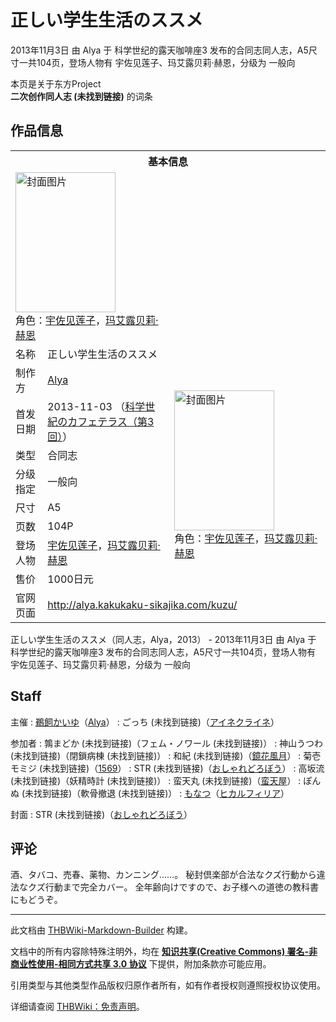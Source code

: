 # 正しい学生生活のススメ

<!-- source html: G:\repos\THBWiki-Markdown-Builder\THBWikiMarkdown\Temp\main\4\40\ns0%3A%E6%AD%A3%E3%81%97%E3%81%84%E5%AD%A6%E7%94%9F%E7%94%9F%E6%B4%BB%E3%81%AE%E3%82%B9%E3%82%B9%E3%83%A1.html -->

2013年11月3日 由 Alya 于 科学世纪的露天咖啡座3 发布的合同志同人志，A5尺寸一共104页，登场人物有 宇佐见莲子、玛艾露贝莉·赫恩，分级为 一般向

本页是关于东方Project  
 **二次创作同人志 (未找到链接)** 的词条
## 作品信息

<table><tbody><tr><th colspan="3">基本信息</th></tr><tr><td class="cover-artwork-mobile" colspan="2"><a href="./文件-正しい学生生活のススメ封面.jpg.md" class="image" title="封面图片"><img alt="封面图片" src="https://upload.thwiki.cc/thumb/6/69/%E6%AD%A3%E3%81%97%E3%81%84%E5%AD%A6%E7%94%9F%E7%94%9F%E6%B4%BB%E3%81%AE%E3%82%B9%E3%82%B9%E3%83%A1%E5%B0%81%E9%9D%A2.jpg/160px-%E6%AD%A3%E3%81%97%E3%81%84%E5%AD%A6%E7%94%9F%E7%94%9F%E6%B4%BB%E3%81%AE%E3%82%B9%E3%82%B9%E3%83%A1%E5%B0%81%E9%9D%A2.jpg" decoding="async" loading="lazy" width="160" height="224" srcset="https://upload.thwiki.cc/thumb/6/69/%E6%AD%A3%E3%81%97%E3%81%84%E5%AD%A6%E7%94%9F%E7%94%9F%E6%B4%BB%E3%81%AE%E3%82%B9%E3%82%B9%E3%83%A1%E5%B0%81%E9%9D%A2.jpg/240px-%E6%AD%A3%E3%81%97%E3%81%84%E5%AD%A6%E7%94%9F%E7%94%9F%E6%B4%BB%E3%81%AE%E3%82%B9%E3%82%B9%E3%83%A1%E5%B0%81%E9%9D%A2.jpg 1.5x, https://upload.thwiki.cc/thumb/6/69/%E6%AD%A3%E3%81%97%E3%81%84%E5%AD%A6%E7%94%9F%E7%94%9F%E6%B4%BB%E3%81%AE%E3%82%B9%E3%82%B9%E3%83%A1%E5%B0%81%E9%9D%A2.jpg/319px-%E6%AD%A3%E3%81%97%E3%81%84%E5%AD%A6%E7%94%9F%E7%94%9F%E6%B4%BB%E3%81%AE%E3%82%B9%E3%82%B9%E3%83%A1%E5%B0%81%E9%9D%A2.jpg 2x" data-file-width="637" data-file-height="893"></a><div class="cover-char">角色：<a href="./宇佐见莲子.md" title="宇佐见莲子">宇佐见莲子</a>，<a href="./玛艾露贝莉·赫恩.md" title="玛艾露贝莉·赫恩">玛艾露贝莉·赫恩</a></div></td>
</tr><tr><td class="label">名称</td><td colspan="2"> 正しい学生生活のススメ </td></tr><tr><td class="label">制作方</td><td><a href="./Alya.md" title="Alya">Alya</a></td><td class="cover-artwork" rowspan="8" style="min-width:224px;"><a href="./文件-正しい学生生活のススメ封面.jpg.md" class="image" title="封面图片"><img alt="封面图片" src="https://upload.thwiki.cc/thumb/6/69/%E6%AD%A3%E3%81%97%E3%81%84%E5%AD%A6%E7%94%9F%E7%94%9F%E6%B4%BB%E3%81%AE%E3%82%B9%E3%82%B9%E3%83%A1%E5%B0%81%E9%9D%A2.jpg/160px-%E6%AD%A3%E3%81%97%E3%81%84%E5%AD%A6%E7%94%9F%E7%94%9F%E6%B4%BB%E3%81%AE%E3%82%B9%E3%82%B9%E3%83%A1%E5%B0%81%E9%9D%A2.jpg" decoding="async" loading="lazy" width="160" height="224" srcset="https://upload.thwiki.cc/thumb/6/69/%E6%AD%A3%E3%81%97%E3%81%84%E5%AD%A6%E7%94%9F%E7%94%9F%E6%B4%BB%E3%81%AE%E3%82%B9%E3%82%B9%E3%83%A1%E5%B0%81%E9%9D%A2.jpg/240px-%E6%AD%A3%E3%81%97%E3%81%84%E5%AD%A6%E7%94%9F%E7%94%9F%E6%B4%BB%E3%81%AE%E3%82%B9%E3%82%B9%E3%83%A1%E5%B0%81%E9%9D%A2.jpg 1.5x, https://upload.thwiki.cc/thumb/6/69/%E6%AD%A3%E3%81%97%E3%81%84%E5%AD%A6%E7%94%9F%E7%94%9F%E6%B4%BB%E3%81%AE%E3%82%B9%E3%82%B9%E3%83%A1%E5%B0%81%E9%9D%A2.jpg/319px-%E6%AD%A3%E3%81%97%E3%81%84%E5%AD%A6%E7%94%9F%E7%94%9F%E6%B4%BB%E3%81%AE%E3%82%B9%E3%82%B9%E3%83%A1%E5%B0%81%E9%9D%A2.jpg 2x" data-file-width="637" data-file-height="893"></a><div class="cover-char">角色：<a href="./宇佐见莲子.md" title="宇佐见莲子">宇佐见莲子</a>，<a href="./玛艾露贝莉·赫恩.md" title="玛艾露贝莉·赫恩">玛艾露贝莉·赫恩</a></div></td>
</tr><tr><td class="label">首发日期</td><td>2013-11-03&#160;（<a href="/展会作品列表?e=%E7%A7%91%E5%AD%A6%E4%B8%96%E7%BA%AA%E7%9A%84%E9%9C%B2%E5%A4%A9%E5%92%96%E5%95%A1%E5%BA%A7%233">科学世紀のカフェテラス（第3回）</a>）</td></tr><tr><td class="label">类型</td><td>合同志</td></tr><tr><td class="label">分级指定</td><td>一般向</td></tr><tr><td class="label">尺寸</td><td>A5</td></tr><tr><td class="label">页数</td><td>104P</td></tr><tr><td class="label">登场人物</td><td><a href="./宇佐见莲子.md" title="宇佐见莲子">宇佐见莲子</a>，<a href="./玛艾露贝莉·赫恩.md" title="玛艾露贝莉·赫恩">玛艾露贝莉·赫恩</a></td></tr><tr><td class="label">售价</td><td>1000日元</td></tr>
<tr><td class="label">官网页面</td><td colspan="2"><a rel="nofollow" class="external free" href="http://alya.kakukaku-sikajika.com/kuzu/">http://alya.kakukaku-sikajika.com/kuzu/</a></td></tr></tbody></table>

正しい学生生活のススメ（同人志，Alya，2013） - 2013年11月3日 由 Alya 于 科学世纪的露天咖啡座3 发布的合同志同人志，A5尺寸一共104页，登场人物有 宇佐见莲子、玛艾露贝莉·赫恩，分级为 一般向
## Staff
主催
: [鵜飼かいゆ](./鵜飼かいゆ.md)（[Alya](./Alya.md)）
: ごっち (未找到链接)（[アイネクライネ](./アイネクライネ.md)）

参加者
: 鶉まどか (未找到链接)（フェム・ノワール (未找到链接)）
: 神山うつわ (未找到链接)（閉鎖病棟 (未找到链接)）
: 和紀 (未找到链接)（[鏡花風月](./鏡花風月.md)）
: 菊壱モミジ (未找到链接)（[1569](./1569.md)）
: STR (未找到链接)（[おしゃれどろぼう](./おしゃれどろぼう.md)）
: 高坂流 (未找到链接)（妖精時計 (未找到链接)）
: 蛮天丸 (未找到链接)（[蛮天屋](./蛮天屋.md)）
: ぽんぬ (未找到链接)（軟骨撤退 (未找到链接)）
: [もなつ](./もなつ.md)（[ヒカルフィリア](./ヒカルフィリア.md)）

封面
: STR (未找到链接)（[おしゃれどろぼう](./おしゃれどろぼう.md)）

## 评论
  
酒、タバコ、売春、薬物、カンニング……。
秘封倶楽部が合法なクズ行動から違法なクズ行動まで完全カバー。
全年齢向けですので、お子様への道徳の教科書にもどうぞ。
  
  
  

  





---

此文档由 [THBWiki-Markdown-Builder](https://github.com/Delsin-Yu/THBWiki-Markdown-Builder) 构建。

文档中的所有内容除特殊注明外，均在 [**知识共享(Creative Commons) 署名-非商业性使用-相同方式共享 3.0 协议**](https://creativecommons.org/licenses/by-sa/3.0/deed.zh-hans) 下提供，附加条款亦可能应用。

引用类型与其他类型作品版权归原作者所有，如有作者授权则遵照授权协议使用。

详细请查阅 [THBWiki：免责声明](https://thbwiki.cc/THBWiki:%E5%85%8D%E8%B4%A3%E5%A3%B0%E6%98%8E)。

